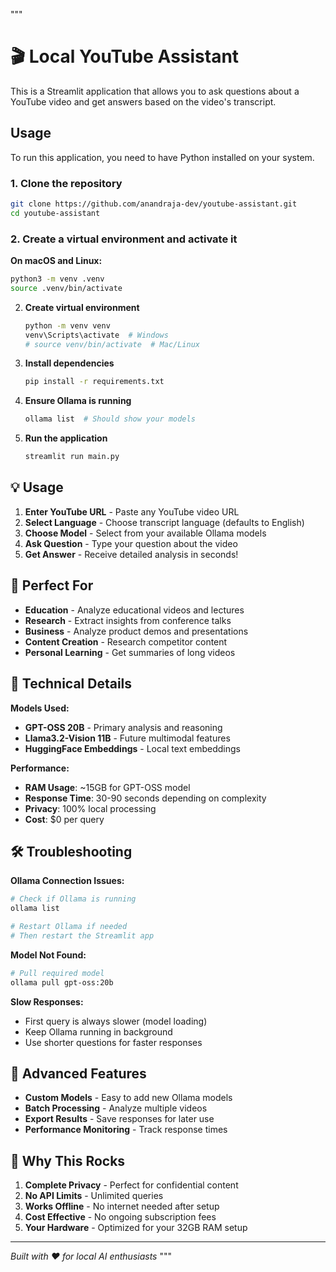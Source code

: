 """
# 🎬 Local YouTube Assistant

This is a Streamlit application that allows you to ask questions about a YouTube video and get answers based on the video's transcript.

## Usage

To run this application, you need to have Python installed on your system.

### 1. Clone the repository

```bash
git clone https://github.com/anandraja-dev/youtube-assistant.git
cd youtube-assistant
```

### 2. Create a virtual environment and activate it

**On macOS and Linux:**

```bash
python3 -m venv .venv
source .venv/bin/activate
```

2. **Create virtual environment**
   ```bash
   python -m venv venv
   venv\Scripts\activate  # Windows
   # source venv/bin/activate  # Mac/Linux
   ```

3. **Install dependencies**
   ```bash
   pip install -r requirements.txt
   ```

4. **Ensure Ollama is running**
   ```bash
   ollama list  # Should show your models
   ```

5. **Run the application**
   ```bash
   streamlit run main.py
   ```

## 💡 Usage

1. **Enter YouTube URL** - Paste any YouTube video URL
2. **Select Language** - Choose transcript language (defaults to English)
3. **Choose Model** - Select from your available Ollama models
4. **Ask Question** - Type your question about the video
5. **Get Answer** - Receive detailed analysis in seconds!

## 🎯 Perfect For

- **Education** - Analyze educational videos and lectures
- **Research** - Extract insights from conference talks
- **Business** - Analyze product demos and presentations  
- **Content Creation** - Research competitor content
- **Personal Learning** - Get summaries of long videos

## 🔧 Technical Details

**Models Used:**
- **GPT-OSS 20B** - Primary analysis and reasoning
- **Llama3.2-Vision 11B** - Future multimodal features
- **HuggingFace Embeddings** - Local text embeddings

**Performance:**
- **RAM Usage**: ~15GB for GPT-OSS model
- **Response Time**: 30-90 seconds depending on complexity
- **Privacy**: 100% local processing
- **Cost**: $0 per query

## 🛠️ Troubleshooting

**Ollama Connection Issues:**
```bash
# Check if Ollama is running
ollama list

# Restart Ollama if needed
# Then restart the Streamlit app
```

**Model Not Found:**
```bash
# Pull required model
ollama pull gpt-oss:20b
```

**Slow Responses:**
- First query is always slower (model loading)
- Keep Ollama running in background
- Use shorter questions for faster responses

## 🚀 Advanced Features

- **Custom Models** - Easy to add new Ollama models
- **Batch Processing** - Analyze multiple videos
- **Export Results** - Save responses for later use
- **Performance Monitoring** - Track response times

## 🎉 Why This Rocks

1. **Complete Privacy** - Perfect for confidential content
2. **No API Limits** - Unlimited queries
3. **Works Offline** - No internet needed after setup
4. **Cost Effective** - No ongoing subscription fees
5. **Your Hardware** - Optimized for your 32GB RAM setup

---

*Built with ❤️ for local AI enthusiasts*
"""